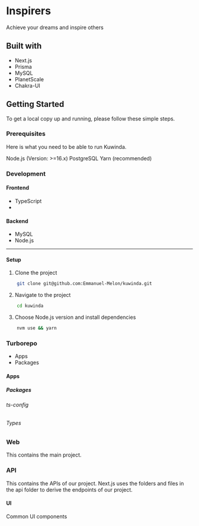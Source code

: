# Inspirers
Achieve your dreams and inspire others

## Built with
- Next.js
- Prisma
- MySQL
- PlanetScale
- Chakra-UI

## Getting Started

To get a local copy up and running, please follow these simple steps.

### Prerequisites
Here is what you need to be able to run Kuwinda.

Node.js (Version: >=16.x)
PostgreSQL
Yarn (recommended)

### Development
#### Frontend

- TypeScript
- 
#### Backend
- MySQL
- Node.js

****

#### Setup

1. Clone the project 

```bash
    git clone git@github.com:Emmanuel-Melon/kuwinda.git
```
2. Navigate to the project 

```bash
    cd kuwinda
```

3. Choose Node.js version and install dependencies
```bash
    nvm use && yarn
```

### Turborepo
- Apps
- Packages
#### Apps

##### Packages

###### ts-config

###### Types

### Web

This contains the main project.
### API
This contains the APIs of our project. Next.js uses the folders and files in the api folder to derive the endpoints of our project.
#### UI

Common UI components